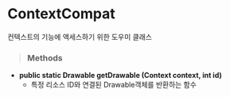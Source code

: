 # ContextCompat
컨텍스트의 기능에 액세스하기 위한 도우미 클래스

> ### Methods
* **public static Drawable getDrawable (Context context, int id)**
    - 특정 리소스 ID와 연결된 Drawable객체를 반환하는 함수
